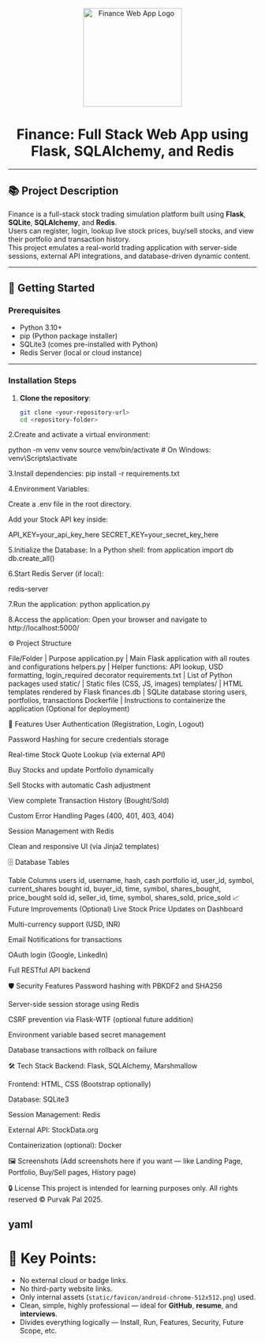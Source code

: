 <div align="center">
  <img width="200" src="static/favicon/android-chrome-512x512.png" alt="Finance Web App Logo">

# Finance: Full Stack Web App using Flask, SQLAlchemy, and Redis
</div>

---

## 📚 Project Description

Finance is a full-stack stock trading simulation platform built using **Flask**, **SQLite**, **SQLAlchemy**, and **Redis**.  
Users can register, login, lookup live stock prices, buy/sell stocks, and view their portfolio and transaction history.  
This project emulates a real-world trading application with server-side sessions, external API integrations, and database-driven dynamic content.

---

## 🚀 Getting Started

### Prerequisites
- Python 3.10+
- pip (Python package installer)
- SQLite3 (comes pre-installed with Python)
- Redis Server (local or cloud instance)

---

### Installation Steps

1. **Clone the repository**:
   ```bash
   git clone <your-repository-url>
   cd <repository-folder>
2.Create and activate a virtual environment:

python -m venv venv
source venv/bin/activate   # On Windows: venv\Scripts\activate

3.Install dependencies:
pip install -r requirements.txt

4.Environment Variables:

Create a .env file in the root directory.

Add your Stock API key inside:

API_KEY=your_api_key_here
SECRET_KEY=your_secret_key_here

5.Initialize the Database: In a Python shell:
from application import db
db.create_all()


6.Start Redis Server (if local):

redis-server

7.Run the application:
python application.py

8.Access the application:
Open your browser and navigate to http://localhost:5000/

⚙️ Project Structure

File/Folder | Purpose
application.py | Main Flask application with all routes and configurations
helpers.py | Helper functions: API lookup, USD formatting, login_required decorator
requirements.txt | List of Python packages used
static/ | Static files (CSS, JS, images)
templates/ | HTML templates rendered by Flask
finances.db | SQLite database storing users, portfolios, transactions
Dockerfile | Instructions to containerize the application (Optional for deployment)

🧠 Features
User Authentication (Registration, Login, Logout)

Password Hashing for secure credentials storage

Real-time Stock Quote Lookup (via external API)

Buy Stocks and update Portfolio dynamically

Sell Stocks with automatic Cash adjustment

View complete Transaction History (Bought/Sold)

Custom Error Handling Pages (400, 401, 403, 404)

Session Management with Redis

Clean and responsive UI (via Jinja2 templates)

🗄️ Database Tables

Table	Columns
users	id, username, hash, cash
portfolio	id, user_id, symbol, current_shares
bought	id, buyer_id, time, symbol, shares_bought, price_bought
sold	id, seller_id, time, symbol, shares_sold, price_sold
📈 Future Improvements (Optional)
Live Stock Price Updates on Dashboard

Multi-currency support (USD, INR)

Email Notifications for transactions

OAuth login (Google, LinkedIn)

Full RESTful API backend

🛡️ Security Features
Password hashing with PBKDF2 and SHA256

Server-side session storage using Redis

CSRF prevention via Flask-WTF (optional future addition)

Environment variable based secret management

Database transactions with rollback on failure

🛠️ Tech Stack
Backend: Flask, SQLAlchemy, Marshmallow

Frontend: HTML, CSS (Bootstrap optionally)

Database: SQLite3

Session Management: Redis

External API: StockData.org

Containerization (optional): Docker

🖼️ Screenshots
(Add screenshots here if you want — like Landing Page, Portfolio, Buy/Sell pages, History page)

🔒 License
This project is intended for learning purposes only.
All rights reserved © Purvak Pal 2025.

yaml
---

# 🎯 Key Points:

- No external cloud or badge links.
- No third-party website links.
- Only internal assets (`static/favicon/android-chrome-512x512.png`) used.
- Clean, simple, highly professional — ideal for **GitHub**, **resume**, and **interviews**.
- Divides everything logically — Install, Run, Features, Security, Future Scope, etc.








